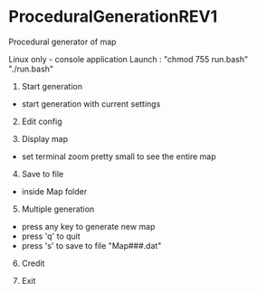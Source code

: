 # ProceduralGenerationREV1

Procedural generator of map


Linux only - console application
Launch : 
"chmod 755 run.bash"
"./run.bash"


1. Start generation
*  start generation with current settings
        
        
2. Edit config


3. Display map 
*  set terminal zoom pretty small to see the entire map
        
        
4. Save to file 
*  inside Map folder
        
        
5. Multiple generation
*  press any key to generate new map
*  press 'q' to quit
*  press 's' to save to file "Map###.dat"
        
        
6. Credit

9. Exit























